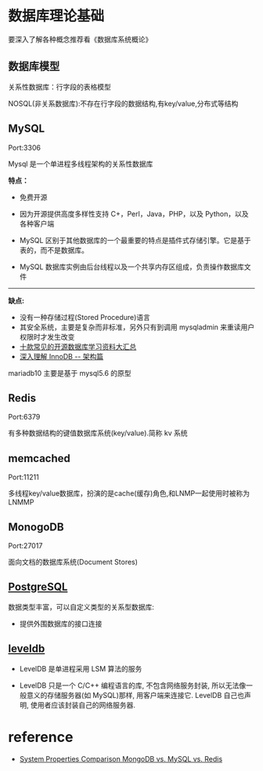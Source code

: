 # 数据库理论基础

要深入了解各种概念推荐看《数据库系统概论》

## 数据库模型

关系性数据库：行字段的表格模型

NOSQL(非关系数据库):不存在行字段的数据结构,有key/value,分布式等结构

## MySQL
Port:3306

Mysql 是一个单进程多线程架构的关系性数据库

**特点：**

- 免费开源

- 因为开源提供高度多样性支持 C+，Perl，Java，PHP，以及 Python，以及各种客户端

- MySQL 区别于其他数据库的一个最重要的特点是插件式存储引擎。它是基于表的，而不是数据库。

- MySQL 数据库实例由后台线程以及一个共享内存区组成，负责操作数据库文件

---

**缺点:**

- 没有一种存储过程(Stored Procedure)语言
- 其安全系统，主要是复杂而非标准，另外只有到调用 mysqladmin 来重读用户权限时才发生改变
- [十款常见的开源数据库学习资料大汇总](https://linux.cn/article-3758-1.html)
- [深入理解 InnoDB -- 架构篇](https://mp.weixin.qq.com/s?__biz=MzI2MDQzMTU2MA==&mid=2247483850&idx=1&sn=4611d9744b70a00d411eb4c91246eb7d&chksm=ea688a6ddd1f037bd6bc592bd13feb76abb36c3ea0aeb13e3fb355753d1a64f20f1521f2e1df&token=1896344902&lang=zh_CN#rd)

mariadb10 主要是基于 mysql5.6 的原型

## Redis

Port:6379

有多种数据结构的键值数据库系统(key/value).简称 kv 系统

## memcached

Port:11211

多线程key/value数据库，扮演的是cache(缓存)角色,和LNMP一起使用时被称为LNMMP

## MonogoDB

Port:27017

面向文档的数据库系统(Document Stores)

## [PostgreSQL](https://www.postgresql.org/about/)

数据类型丰富，可以自定义类型的关系型数据库:

- 提供外围数据库的接口连接

## [leveldb](https://github.com/google/leveldb)

- LevelDB 是单进程采用 LSM 算法的服务

- LevelDB 只是一个 C/C++ 编程语言的库, 不包含网络服务封装, 所以无法像一般意义的存储服务器(如 MySQL)那样, 用客户端来连接它. LevelDB 自己也声明, 使用者应该封装自己的网络服务器.

# reference

- [System Properties Comparison MongoDB vs. MySQL vs. Redis
  ](https://db-engines.com/en/system/MongoDB%3BMySQL%3BRedis)
